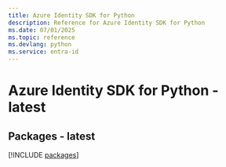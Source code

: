 ```yaml
---
title: Azure Identity SDK for Python
description: Reference for Azure Identity SDK for Python
ms.date: 07/01/2025
ms.topic: reference
ms.devlang: python
ms.service: entra-id
---
```

# Azure Identity SDK for Python - latest
## Packages - latest
[!INCLUDE [packages](identity-index.md)]
